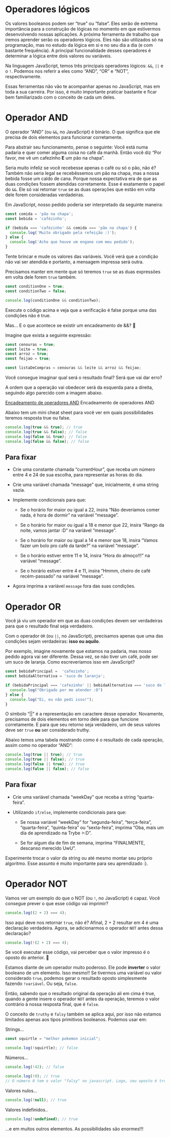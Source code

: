 # Operadores lógicos
Os valores booleanos podem ser “true” ou “false”. Eles serão de extrema importância para a construção de lógicas no momento em que estivermos desenvolvendo nossas aplicações. A próxima ferramenta de trabalho que iremos aprender serão os operadores lógicos. Eles não são utilizados só na programação, mas no estudo da lógica em si e no seu dia a dia (e com bastante frequência). A principal funcionalidade desses operadores é determinar a lógica entre dois valores ou variáveis.

Na linguagem JavaScript, temos três principais operadores lógicos: `&&`, `||` e o `!`. Podemos nos referir a eles como “AND”, “OR” e “NOT”, respectivamente.

Essas ferramentas não vão te acompanhar apenas no JavaScript, mas em toda a sua carreira. Por isso, é muito importante praticar bastante e ficar bem familiarizado com o conceito de cada um deles.

# Operador AND
O operador “AND” (ou `&&`, no JavaScript) é binário. O que significa que ele precisa de dois elementos para funcionar corretamente.

Para abstrair seu funcionamento, pense o seguinte: Você está numa padaria e quer comer alguma coisa no café da manhã. Então você diz “Por favor, me vê um cafezinho **E** um pão na chapa”.

Seria muito infeliz se você recebesse apenas o café ou só o pão, não é? Também não seria legal se recebêssemos um pão na chapa, mas a nossa bebida fosse um caldo de cana. Porque nossa expectativa era de que as duas condições fossem atendidas corretamente. Esse é exatamente o papel do `&&`. Ele só vai retornar `true` se as duas operações que estão em volta dele forem consideradas verdadeiras.

Em JavaScript, nosso pedido poderia ser interpretado da seguinte maneira:

~~~javascript
const comida = 'pão na chapa';
const bebida = 'cafézinho';

if (bebida === 'cafézinho' && comida === 'pão na chapa') {
  console.log('Muito obrigado pela refeição :)');
} else {
  console.log('Acho que houve um engano com meu pedido');
}
~~~

Tente brincar e mude os valores das variáveis. Você verá que a condição não vai ser atendida e portanto, a mensagem impressa será outra.

Precisamos manter em mente que só teremos `true` se as duas expressões em volta dele forem `true` também.

~~~javascript
const conditionOne = true;
const conditionTwo = false;

console.log(conditionOne && conditionTwo);
~~~

Execute o código acima e veja que a verificação é false porque uma das condições não é true.

Mas… E o que acontece se existir um encadeamento de &&? 🤔

Imagine que exista a seguinte expressão:

~~~javascript
const cenouras = true;
const leite = true;
const arroz = true;
const feijao = true;

const listaDeCompras = cenouras && leite && arroz && feijao;
~~~


Você consegue imaginar qual será o resultado final? Será que vai dar erro?

A ordem que a operação vai obedecer será da esquerda para a direita, seguindo algo parecido com a imagem abaixo.

[Encadeamento de operadores AND](https://content-assets.betrybe.com/prod/Encadeamento%20de%20operadores%20AND.png)
Encadeamento de operadores AND

Abaixo tem um mini cheat sheet para você ver em quais possibilidades teremos resposta true ou false.

~~~javascript
console.log(true && true); // true
console.log(true && false); // false
console.log(false && true); // false
console.log(false && false); // false
~~~

## Para fixar
- Crie uma constante chamada “currentHour”, que receba um número entre 4 e 24 de sua escolha, para representar as horas do dia.

- Crie uma variável chamada “message” que, inicialmente, é uma string vazia.

- Implemente condicionais para que:

    - Se o horário for maior ou igual a 22, insira “Não deveríamos comer nada, é hora de dormir” na variável “message”.

    - Se o horário for maior ou igual a 18 e menor que 22, insira “Rango da noite, vamos jantar :D” na variável “message”.

    - Se o horário for maior ou igual a 14 e menor que 18, insira “Vamos fazer um bolo pro café da tarde?” na variável “message”.

    - Se o horário estiver entre 11 e 14, insira “Hora do almoço!!!” na variável “message”.

    - Se o horário estiver entre 4 e 11, insira “Hmmm, cheiro de café recém-passado” na variável “message”.

- Agora imprima a variável `message` fora das suas condições.

# Operador OR
Você já viu um operador em que as duas condições devem ser verdadeiras para que o resultado final seja verdadeiro.

Com o operador `OR` (ou `||`, no JavaScript), precisamos apenas que uma das condições sejam verdadeiras: **isso ou aquilo**.

Por exemplo, imagine novamente que estamos na padaria, mas nosso pedido agora vai ser diferente. Dessa vez, se não tiver um café, pode ser um suco de laranja. Como escreveríamos isso em JavaScript?

~~~javascript
const bebidaPrincipal =  'cafezinho';
const bebidaAlternativa = 'suco de laranja';

if (bebidaPrincipal === 'cafezinho' || bebidaAlternativa === 'suco de laranja') {
  console.log("Obrigado por me atender :D")
} else {
  console.log("Ei, eu não pedi isso!");
}
~~~

O símbolo “||” é a representação em caractere desse operador. Novamente, precisamos de dois elementos em torno dele para que funcione corretamente. E para que seu retorno seja verdadeiro, um de seus valores deve ser `true` **ou** ser considerado truthy.

Abaixo temos uma tabela mostrando como é o resultado de cada operação, assim como no operador “AND”:

~~~javascript
console.log(true || true); // true
console.log(true || false); // true
console.log(false || true); // true
console.log(false || false); // false
~~~

## Para fixar
- Crie uma variável chamada “weekDay” que receba a string “quarta-feira”.

- Utilizando `if/else`, implemente condicionais para que:

    - Se nossa variável “weekDay” for “segunda-feira”, “terça-feira”, “quarta-feira”, “quinta-feira” ou “sexta-feira”, imprima “Oba, mais um dia de aprendizado na Trybe >:D”.

    - Se for algum dia de fim de semana, imprima “FINALMENTE, descanso merecido UwU”.

Experimente trocar o valor da string ou até mesmo montar seu próprio algoritmo. Esse assunto é muito importante para seu aprendizado :).

# Operador NOT
Vamos ver um exemplo do que o NOT (ou `!`, no JavaScript) é capaz. Você consegue prever o que esse código vai imprimir?

~~~javascript
console.log((2 + 2) === 4);
~~~

Isso aqui deve nos retornar `true`, não é? Afinal, 2 + 2 resultar em 4 é uma declaração verdadeira. Agora, se adicionarmos o operador `NOT` antes dessa declaração?

~~~javascript
console.log(!(2 + 2) === 4);
 ~~~

Se você executar esse código, vai perceber que o valor impresso é o oposto do anterior. 🤔

Estamos diante de um operador muito poderoso. Ele pode **inverter**  o valor booleano de um elemento. Isso mesmo!! Se tivermos uma variável ou valor considerado `true`, podemos gerar o resultado oposto simplesmente fazendo `!variável`. Ou seja, `false`.

Então, sabendo que o resultado original da operação ali em cima é true, quando a gente insere o operador `NOT` antes da operação, teremos o valor contrário à nossa resposta final, que é `false`.

O conceito de `truthy` e `falsy` também se aplica aqui, por isso não estamos limitados apenas aos tipos primitivos booleanos. Podemos usar em:

Strings…
~~~javascript
const squirtle = "melhor pokemon inicial";

console.log(!squirtle); // false
~~~

Números…
~~~javascript
console.log(!42); // false

console.log(!0); // true
// O número 0 tem o valor "falsy" no javascript. Logo, seu oposto é true.
~~~

Valores nulos…
~~~javascript
console.log(!null); // true
~~~

Valores indefinidos..
~~~javascript
console.log(!undefined); // true
~~~

…e em muitos outros elementos. As possibilidades são enormes!!!

